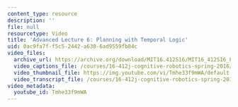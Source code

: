 ```yaml
---
content_type: resource
description: ''
file: null
resourcetype: Video
title: 'Advanced Lecture 6: Planning with Temporal Logic'
uid: 0ac9fa7f-f5c5-2442-a630-6ad9559fb84c
video_files:
  archive_url: https://archive.org/download/MIT16.412S16/MIT16_412S16_Lec6_Temporal_Logic_300k.mp4
  video_captions_file: /courses/16-412j-cognitive-robotics-spring-2016/1b1622e3a9825f33b38dc33962bcf290_Tmhe33f9mWA.vtt
  video_thumbnail_file: https://img.youtube.com/vi/Tmhe33f9mWA/default.jpg
  video_transcript_file: /courses/16-412j-cognitive-robotics-spring-2016/4593271d8df55a38505878bda2b43e72_Tmhe33f9mWA.pdf
video_metadata:
  youtube_id: Tmhe33f9mWA
---
```


